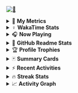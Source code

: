 [![🐙](https://hits.seeyoufarm.com/api/count/incr/badge.svg?url=https%3A%2F%2Fgithub.com%2Fktnkk%2Fhit-counter&count_bg=%23070707&title_bg=%23070707&icon=&icon_color=%23E7E7E7&title=visitors&edge_flat=true)](https://hits.seeyoufarm.com)

<details>
  <summary>🎼 <strong>My Metrics</strong></summary>
  
  <br>
  
 ![🐳](https://github.com/ktnkk/ktnkk/blob/main/github-metrics.svg)
  
  ***
</details>

<details>
  <summary>♀️ <strong>WakaTime Stats</strong></summary>
  
  <br>
  
<!--START_SECTION:waka-->
**🐱 My GitHub Data** 

> 🏆 1,546 Contributions in the Year 2021
 > 
> 📦 1.6 MB Used in GitHub's Storage 
 > 
> 💼 Opted to Hire
 > 
> 📜 9 Public Repositories 
 > 
> 🔑 23 Private Repositories  
 > 
**I'm a Night 🦉** 

```text
🌞 Morning    682 commits    ██████████░░░░░░░░░░░░░░░   42.47% 
🌆 Daytime    100 commits    █░░░░░░░░░░░░░░░░░░░░░░░░   6.23% 
🌃 Evening    343 commits    █████░░░░░░░░░░░░░░░░░░░░   21.36% 
🌙 Night      481 commits    ███████░░░░░░░░░░░░░░░░░░   29.95%

```
📅 **I'm Most Productive on Friday** 

```text
Monday       196 commits    ███░░░░░░░░░░░░░░░░░░░░░░   12.2% 
Tuesday      211 commits    ███░░░░░░░░░░░░░░░░░░░░░░   13.14% 
Wednesday    259 commits    ████░░░░░░░░░░░░░░░░░░░░░   16.13% 
Thursday     254 commits    ████░░░░░░░░░░░░░░░░░░░░░   15.82% 
Friday       271 commits    ████░░░░░░░░░░░░░░░░░░░░░   16.87% 
Saturday     253 commits    ████░░░░░░░░░░░░░░░░░░░░░   15.75% 
Sunday       162 commits    ██░░░░░░░░░░░░░░░░░░░░░░░   10.09%

```


📊 **This Week I Spent My Time On** 

```text
⌚︎ Time Zone: America/New_York

💬 Programming Languages: 
Other                    69 hrs 35 mins      ██████████████████████░░░   88.96% 
JavaScript               7 hrs 4 mins        ██░░░░░░░░░░░░░░░░░░░░░░░   9.04% 
Markdown                 36 mins             ░░░░░░░░░░░░░░░░░░░░░░░░░   0.79% 
YAML                     24 mins             ░░░░░░░░░░░░░░░░░░░░░░░░░   0.52% 
HTML                     15 mins             ░░░░░░░░░░░░░░░░░░░░░░░░░   0.34%

🔥 Editors: 
Browser                  68 hrs 36 mins      ██████████████████████░░░   87.72% 
IntelliJ                 9 hrs 36 mins       ███░░░░░░░░░░░░░░░░░░░░░░   12.28%

💻 Operating System: 
Mac                      78 hrs 13 mins      █████████████████████████   100.0%

```


 Last Updated on 03/10/2021
<!--END_SECTION:waka-->
  
  ***
</details>


<details>
  <summary>🎧 <strong>Now Playing</strong></summary>
  
  <br>
  
 [![🐟](https://spotify-github-profile.vercel.app/api/view?uid=31ybvkrtg6lpzufa4ap3lug3xjfy&cover_image=true&theme=default)](https://open.spotify.com/user/31ybvkrtg6lpzufa4ap3lug3xjfy?si=4d057bb568954fa5)
  
  ***
</details>

<details>
  <summary>🌟 <strong>GitHub Readme Stats</strong></summary>
  
  <br>
  
 <p align="left"> 
  <img alt="🐠" src="https://github-readme-stats.vercel.app/api?username=ktnkk&count_private=true&show_icons=true&theme=dark&include_all_commits=true" />
  <img alt="🐟" src="https://github-readme-stats.vercel.app/api/top-langs/?username=ktnkk&layout=compact&theme=dark&langs_count=10&hide=HTML,CSS,SCSS" />
</p>
  
  ***
</details>

<details>
  <summary>🏆 <strong>Profile Trophies</strong></summary>
  
  <br>
  
  [![🐬](https://github-profile-trophy.vercel.app/?username=ktnkk&rank=SECRET,SSS,SS,S,AAA,AA,A&theme=darkhub&row=1&margin-w=10&no-bg=true)](https://github.com/ryo-ma/github-profile-trophy)
  
  ***
</details>

<details>
  <summary>🃏 <strong>Summary Cards</strong></summary>
  
  <br>
  
  ![🐋](https://github-profile-summary-cards.vercel.app/api/cards/profile-details?username=ktnkk&theme=github_dark)
  ![🦑](https://github-profile-summary-cards.vercel.app/api/cards/repos-per-language?username=ktnkk&theme=github_dark)
  ![🦭](https://github-profile-summary-cards.vercel.app/api/cards/most-commit-language?username=ktnkk&theme=github_dark)
  ![🦀](https://github-profile-summary-cards.vercel.app/api/cards/stats?username=ktnkk&theme=github_dark)
  ![🦈](https://github-profile-summary-cards.vercel.app/api/cards/productive-time?username=ktnkk&theme=github_dark)
  
  ***
</details>

<details>
  <summary>⚡ <strong>Recent Activities</strong></summary>
  
  <br>
  
  <!--START_SECTION:activity-->
1. 💪 Opened PR [#51](https://github.com/ktnkk/blog/pull/51) in [ktnkk/blog](https://github.com/ktnkk/blog)
2. 🎉 Merged PR [#50](https://github.com/ktnkk/blog/pull/50) in [ktnkk/blog](https://github.com/ktnkk/blog)
3. 🎉 Merged PR [#49](https://github.com/ktnkk/blog/pull/49) in [ktnkk/blog](https://github.com/ktnkk/blog)
4. 🎉 Merged PR [#48](https://github.com/ktnkk/blog/pull/48) in [ktnkk/blog](https://github.com/ktnkk/blog)
5. 🎉 Merged PR [#47](https://github.com/ktnkk/blog/pull/47) in [ktnkk/blog](https://github.com/ktnkk/blog)
6. 🎉 Merged PR [#46](https://github.com/ktnkk/blog/pull/46) in [ktnkk/blog](https://github.com/ktnkk/blog)
7. 🎉 Merged PR [#45](https://github.com/ktnkk/blog/pull/45) in [ktnkk/blog](https://github.com/ktnkk/blog)
8. 🎉 Merged PR [#44](https://github.com/ktnkk/blog/pull/44) in [ktnkk/blog](https://github.com/ktnkk/blog)
9. 🎉 Merged PR [#43](https://github.com/ktnkk/blog/pull/43) in [ktnkk/blog](https://github.com/ktnkk/blog)
10. 🎉 Merged PR [#42](https://github.com/ktnkk/blog/pull/42) in [ktnkk/blog](https://github.com/ktnkk/blog)
<!--END_SECTION:activity-->
  
***
</details>

<details>
  <summary>🔥 <strong>Streak Stats</strong></summary>
  
  <br>
  
  [![🐠](http://github-readme-streak-stats.herokuapp.com?user=ktnkk&theme=dark)](https://git.io/streak-stats)
  
  ***
</details>

<details>
  <summary>📈 <strong>Activity Graph</strong></summary>
  
  <br>
  
  [![🐡](https://activity-graph.herokuapp.com/graph?username=ktnkk&theme=xcode)](https://github.com/ashutosh00710/github-readme-activity-graph)
  
  ***
</details>
